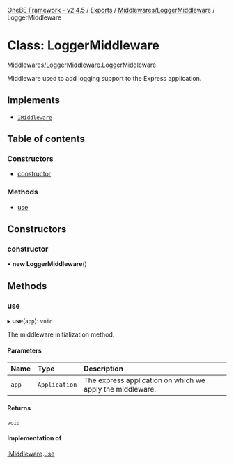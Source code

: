 [OneBE Framework - v2.4.5](../README.md) / [Exports](../modules.md) / [Middlewares/LoggerMiddleware](../modules/Middlewares_LoggerMiddleware.md) / LoggerMiddleware

# Class: LoggerMiddleware

[Middlewares/LoggerMiddleware](../modules/Middlewares_LoggerMiddleware.md).LoggerMiddleware

Middleware used to add logging support to the Express application.

## Implements

- [`IMiddleware`](../interfaces/Middlewares_IMiddleware.IMiddleware.md)

## Table of contents

### Constructors

- [constructor](Middlewares_LoggerMiddleware.LoggerMiddleware.md#constructor)

### Methods

- [use](Middlewares_LoggerMiddleware.LoggerMiddleware.md#use)

## Constructors

### constructor

• **new LoggerMiddleware**()

## Methods

### use

▸ **use**(`app`): `void`

The middleware initialization method.

#### Parameters

| Name | Type | Description |
| :------ | :------ | :------ |
| `app` | `Application` | The express application on which we apply the middleware. |

#### Returns

`void`

#### Implementation of

[IMiddleware](../interfaces/Middlewares_IMiddleware.IMiddleware.md).[use](../interfaces/Middlewares_IMiddleware.IMiddleware.md#use)
